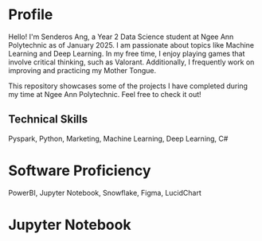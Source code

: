 # Profile
Hello! I'm Senderos Ang, a Year 2 Data Science student at Ngee Ann Polytechnic as of January 2025. I am passionate about topics like Machine Learning and Deep Learning. In my free time, I enjoy playing games that involve critical thinking, such as Valorant. Additionally, I frequently work on improving and practicing my Mother Tongue. 

This repository showcases some of the projects I have completed during my time at Ngee Ann Polytechnic. Feel free to check it out!

## Technical Skills
Pyspark, Python, Marketing, Machine Learning, Deep Learning, C#

# Software Proficiency
PowerBI, Jupyter Notebook, Snowflake, Figma, LucidChart

# Jupyter Notebook
